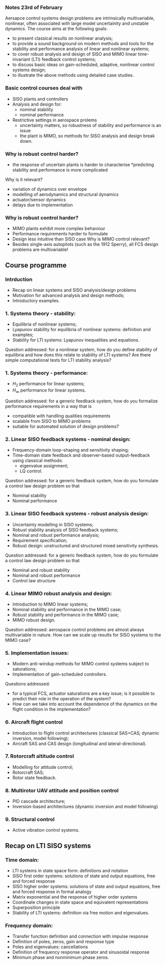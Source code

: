 ### Notes 23rd of February 
Aersapce control systems design problems are intrinsically multivariable, nonlinear, often associated with large model uncertainity and unstable dynamics.
The course aims at the following goals:
* to present classical results on nonlinear analysis;
* to provide a sound background on modern methods and tools for the
stability and performance analysis of linear and nonlinear systems;
* to cover robust analysis and design of SISO and MIMO linear time-
invariant (LTI) feedback control systems;
* to discuss basic ideas on gain-scheduled, adaptive, nonlinear
control systems design;
* to illustrate the above methods using detailed case studies.

### Basic control courses deal with
* SISO plants and controllers
* Analysis and design for:
    * nominal stability
    * nominal performance
* Restrictive settings in aerospace prolems
    * uncertainty matters, so robustness of stability and performance is an issue
    * the plant is MIMO, so methods for SISO analysis and design break down.

### Why is robust control harder?

* the response of uncertain plants is harder to characterise
*predicting stability and performance is more complicated

Why is it relevant?

* variation of dynamics over envelope
* modelling of aerodynamics and structural dynamics
* actuator/sensor dynamics
* delays due to implementation

### Why is robust control harder?

* MIMO plants exhibit more complex behaviour
* Performance requirements harder to formulate
* Design less intuitive than SISO case
Why is MIMO control relevant?
* Besides single-axis autopilots (such as the 1912 Sperry),
all FCS design problems are multivariable!


## Course programme 

### Intrduction
* Recap on linear systems and SISO analysis/design problems
* Motivation for advanced analysis and design methods;
* Introductory examples.

### 1. Systems theory - stability:
* Equilibria of nonlinear systems;
* Lyapunov stability for equilibria of nonlinear systems: definition
and examples;
* Stability for LTI systems: Lyapunov inequalities and equations.

Question addressed: for a nonlinear system, how do you define stability
of equilibria and how does this relate to stability of LTI systems? Are
there simple computational tests for LTI stability analysis?

### 1. Systems theory - performance:
* $H_2$ performance for linear systems;
* $H_∞$ performance for linear systems.

Question addressed: for a generic feedback system, how do you
formalize performance requirements in a way that is
* compatible with handling qualities requirements
* scalable from SISO to MIMO problems
* suitable for automated solution of design problems?

### 2. Linear SISO feedback systems - nominal design:
* Frequency-domain loop-shaping and sensitivity shaping;
* Time-domain state feedback and observer-based output-feedback
using classical methods:
    * eigenvalue assignment;
    * LQ control.

Question addressed: for a generic feedback system, how do
you formulate a control law design problem so that
* Nominal stability
* Nominal performance

### 3. Linear SISO feedback systems - robust analysis design:

* Uncertainty modelling in SISO systems;
* Robust stability analysis of SISO feedback systems;
* Nominal and robust performance analysis;
* Requirement specification;
* Robust design: unstructured and structured mixed sensitivity
synthesis.

Question addressed: for a generic feedback system, how do
you formulate a control law design problem so that
* Nominal and robust stability
* Nominal and robust performance
* Control law structure

### 4. Linear MIMO robust analysis and design:
* Introduction to MIMO linear systems;
* Nominal stability and performance in the MIMO case;
* Robust stability and performance in the MIMO case;
* MIMO robust design.

Question addressed: aerospace control problems are almost
always multivariable in nature. How can we scale up results for
SISO systems to the MIMO case?

### 5. Implementation issues:
* Modern anti-windup methods for MIMO control systems subject to
saturations;
* Implementation of gain-scheduled controllers.

Questions addressed:
* for a typical FCS, actuator saturations are a key issue; is it possible
to predict their role in the operation of the system?
* How can we take into account the dependence of the dynamics on
the flight condition in the implementation?

### 6. Aircraft flight control

* Introduction to flight control architectures (classical SAS+CAS; dynamic inversion, model following);
* Aircraft SAS and CAS design (longitudinal and lateral-directional).

### 7. Rotorcraft altitude control
* Modelling for attitude control;
* Rotorcraft SAS;
* Rotor state feedback.

### 8. Multirotor UAV attitude and position control
* PID cascade architecture;
* Inversion-based architectures (dynamic inversion and model following)

### 9. Structural control
* Active vibration control systems.


## Recap on LTI SISO systems
### Time domain:
* LTI systems in state space form: definitions and notation
* SISO first order systems: solutions of state and output equations, free and forced response
* SISO higher order systems: solutions of state and output
equations, free and forced response in formal analogy
* Matrix exponential and the response of higher order
systems
* Coordinate changes in state space and equivalent
representations
* Superposition principle
* Stability of LTI systems: definition via free motion and eigenvalues.

### Frequency domain:
* Transfer function definition and connection with impulse
response
* Definition of poles, zeros, gain and response type
* Poles and eigenvalues: cancellations
* Definition of frequency response operator and sinusoidal
response
* Minimum phase and nonminimum phase zeros.